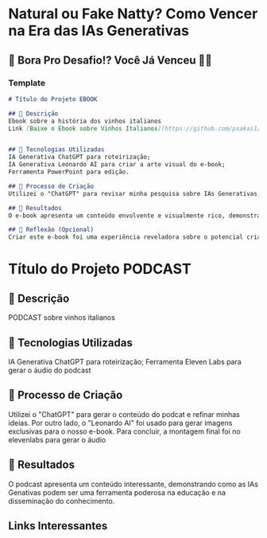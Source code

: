 # Natural ou Fake Natty? Como Vencer na Era das IAs Generativas



## 🎯 Bora Pro Desafio!? Você Já Venceu 💪🤓


### Template

```markdown
# Título do Projeto EBOOK

## 📒 Descrição
Ebook sobre a história dos vinhos italianos
Link [Baixe o Ebook sobre Vinhos Italianos](https://github.com/psakai1/lab-natty-or-not/blob/5ab795cc56db85775fa4fbb85c39cffec325f51b/Ebook_Vinhos_italianos.pdf)


## 🤖 Tecnologias Utilizadas
IA Generativa ChatGPT para roteirização;
IA Generativa Leonardo AI para criar a arte visual do e-book;
Ferramenta PowerPoint para edição.

## 🧐 Processo de Criação
Utilizei o "ChatGPT" para revisar minha pesquisa sobre IAs Generativas, estruturar o conteúdo e refinar minhas ideias. Por outro lado, o "Leonardo AI" foi usado para gerar imagens exclusivas para o nosso e-book. Para concluir, a montagem final foi feita no Power Point, por ser uma ferramenta open-source para edição de texto.

## 🚀 Resultados
O e-book apresenta um conteúdo envolvente e visualmente rico, demonstrando como as IAs Genativas podem ser uma ferramenta poderosa na educação e na disseminação do conhecimento.

## 💭 Reflexão (Opcional)
Criar este e-book foi uma experiência reveladora sobre o potencial criativo das IAs e como elas podem ser aplicadas em diferentes contextos.
```

# Título do Projeto PODCAST

## 📒 Descrição
PODCAST sobre vinhos italianos


## 🤖 Tecnologias Utilizadas
IA Generativa ChatGPT para roteirização;
Ferramenta Eleven Labs para gerar o áudio do podcast

## 🧐 Processo de Criação
Utilizei o "ChatGPT" para gerar o conteúdo do podcat e refinar minhas ideias. Por outro lado, o "Leonardo AI" foi usado para gerar imagens exclusivas para o nosso e-book. Para concluir, a montagem final foi no elevenlabs para gerar o áudio

## 🚀 Resultados
O podcast apresenta um conteúdo interessante, demonstrando como as IAs Genativas podem ser uma ferramenta poderosa na educação e na disseminação do conhecimento.

## Links Interessantes


